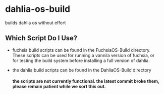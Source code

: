# dahlia-os-build
builds dahlia os without effort

## Which Script Do I Use?

- fuchsia build scripts can be found in the FuchsiaOS-Build directory.
   These scripts can be used for running a vannila version of fuchsia, or for testing the build
   system before installing a full version of dahlia.

- the dahlia build scripts can be found in the DahliaOS-Build directory
   #### the scripts are not currently functional. the latest commit broke them, please remain patient while we sort this out.
